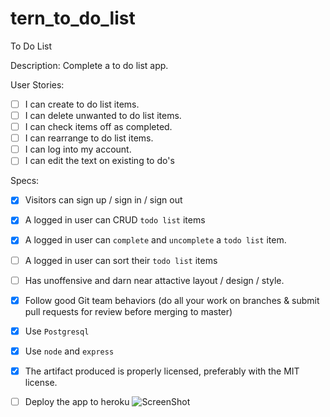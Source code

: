 # tern_to_do_list

To Do List

Description: 
Complete a to do list app.

User Stories:

- [ ] I can create to do list items.
- [ ] I can delete unwanted to do list items.
- [ ] I can check items off as completed.
- [ ] I can rearrange to do list items.
- [ ] I can log into my account.
- [ ] I can edit the text on existing to do's

Specs:

- [x] Visitors can sign up / sign in / sign out
- [x] A logged in user can CRUD `todo list` items
- [x] A logged in user can `complete` and `uncomplete` a `todo list` item.
- [ ] A logged in user can sort their `todo list` items
- [ ] Has unoffensive and darn near attactive layout / design / style.
- [x] Follow good Git team behaviors (do all your work on branches & submit pull requests for review before merging to master)
- [x] Use `Postgresql`
- [x] Use `node` and `express`
- [X] The artifact produced is properly licensed, preferably with the MIT license.
- [ ] Deploy the app to heroku
![ScreenShot](https://c3.staticflickr.com/8/7752/29127459546_ee93f060e7_b.jpg)



